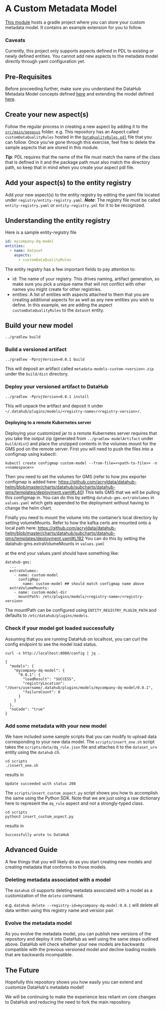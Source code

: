 # A Custom Metadata Model

[This module](./) hosts a gradle project where you can store your custom metadata model. It contains an example extension for you to follow.

### Caveats

Currently, this project only supports aspects defined in PDL to existing or newly defined entities. You cannot add new aspects to the metadata model directly through yaml configuration yet.

## Pre-Requisites

Before proceeding further, make sure you understand the DataHub Metadata Model concepts defined [here](docs/modeling/metadata-model.md) and extending the model defined [here](docs/modeling/extending-the-metadata-model.md). 

## Create your new aspect(s)

Follow the regular process in creating a new aspect by adding it to the [`src/main/pegasus`](./src/main/pegasus) folder. e.g. This repository has an Aspect called `customDataQualityRules` hosted in the [`DataQualityRules.pdl`](./src/main/pegasus/com/mycompany/dq/DataQualityRules.pdl) file that you can follow.
Once you've gone through this exercise, feel free to delete the sample aspects that are stored in this module.

**_Tip_**: PDL requires that the name of the file must match the name of the class that is defined in it and the package path must also match the directory path, so keep that in mind when you create your aspect pdl file.

## Add your aspect(s) to the entity registry

Add your new aspect(s) to the entity registry by editing the yaml file located under `registry/entity-registry.yaml`.
**_Note_**: The registry file must be called `entity-registry.yaml` or `entity-registry.yml` for it to be recognized.

## Understanding the entity registry

Here is a sample entity-registry file
```yaml
id: mycompany-dq-model
entities:
  - name: dataset
    aspects:
      - customDataQualityRules
```

The entity registry has a few important fields to pay attention to: 
- id: The name of your registry. This drives naming, artifact generation, so make sure you pick a unique name that will not conflict with other names you might create for other registries. 
- entities: A list of entities with aspects attached to them that you are creating additional aspects for as well as any new entities you wish to define. In this example, we are adding the aspect `customDataQualityRules` to the `dataset` entity. 

## Build your new model 

```
../gradlew build
```

### Build a versioned artifact
```
../gradlew -PprojVersion=0.0.1 build
```

This will deposit an artifact called `metadata-models-custom-<version>.zip` under the `build/dist` directory. 

### Deploy your versioned artifact to DataHub

```
../gradlew -PprojVersion=0.0.1 install
```

This will unpack the artifact and deposit it under `~/.datahub/plugins/models/<registry-name>/<registry-version>/`.

#### Deploying to a remote Kubernetes server

Deploying your customized jar to a remote Kubernetes server requires that you take the output zip 
(generated from `../gradlew modelArtifact` under `build/dist`) and place the unzipped contents in the volumes mount for the GMS pod on the remote server.
First you will need to push the files into a configmap using kubectl:
```
kubectl create configmap custom-model --from-file=<<path-to-file>> -n <<namespace>>
```
Then you need to set the volumes for GMS (refer to how jmx exporter configmap is added here:
https://github.com/acryldata/datahub-helm/blob/master/charts/datahub/subcharts/datahub-gms/templates/deployment.yaml#L40)
This tells GMS that we will be pulling this configmap in. You can do this by setting `datahub-gms.extraVolumes` in `values.yaml`
which gets appended to the deployment without having to change the helm chart.

Finally you need to mount the volume into the container’s local directory by setting volumeMounts. 
Refer to how the kafka certs are mounted onto a local path here:
https://github.com/acryldata/datahub-helm/blob/master/charts/datahub/subcharts/datahub-gms/templates/deployment.yaml#L182
You can do this by setting the datahub-gms.extraVolumeMounts in `values.yaml`

at the end your values.yaml should have something like:
```
datahub-gms:
  ...
  extraVolumes:
    - name: custom-model
      configMap:
        name: custom-model ## should match configmap name above
  extraVolumeMounts:
    - name: custom-model-dir
      mountPath: /etc/plugins/models/<registry-name>/<registry-version>
```

The mountPath can be configured using `ENTITY_REGISTRY_PLUGIN_PATH` and defaults to `/etc/datahub/plugins/models`.


### Check if your model got loaded successfully 

Assuming that you are running DataHub on localhost, you can curl the config endpoint to see the model load status. 

```
curl -s http://localhost:8080/config | jq .
```

```
{
  "models": {
    "mycompany-dq-model": {
      "0.0.1": {
        "loadResult": "SUCCESS",
        "registryLocation": "/Users/username/.datahub/plugins/models/mycompany-dq-model/0.0.1",
        "failureCount": 0
      }
    }
  },
  "noCode": "true"
}
```

### Add some metadata with your new model 

We have included some sample scripts that you can modify to upload data corresponding to your new data model. 
The `scripts/insert_one.sh` script takes the `scripts/data/dq_rule.json` file and attaches it to the `dataset_urn` entity using the `datahub` cli. 

```console
cd scripts
./insert_one.sh
```
results in 
```console
Update succeeded with status 200
```

The `scripts/insert_custom_aspect.py` script shows you how to accomplish the same using the Python SDK. Note that we are just using a raw dictionary here to represent the `dq_rule` aspect and not a strongly-typed class.
```console
cd scripts
python3 insert_custom_aspect.py
```
results in
```console
Successfully wrote to DataHub
```

## Advanced Guide

A few things that you will likely do as you start creating new models and creating metadata that conforms to those models. 

### Deleting metadata associated with a model 

The `datahub` cli supports deleting metadata associated with a model as a customization of the `delete` command. 

e.g. `datahub delete --registry-id=mycompany-dq-model:0.0.1` will delete all data written using this registry name and version pair. 

### Evolve the metadata model

As you evolve the metadata model, you can publish new versions of the repository and deploy it into DataHub as well using the same steps outlined above. DataHub will check whether your new models are backwards compatible with the previous versioned model and decline loading models that are backwards incompatible. 

## The Future

Hopefully this repository shows you how easily you can extend and customize DataHub's metadata model!

We will be continuing to make the experience less reliant on core changes to DataHub and reducing the need to fork the main repository.





